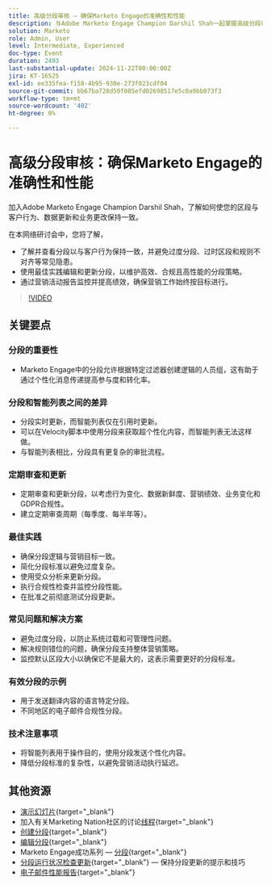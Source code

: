 ```yaml
---
title: 高级分段审核 — 确保Marketo Engage的准确性和性能
description: 与Adobe Marketo Engage Champion Darshil Shah一起掌握高级分段审核，学习优化分段策略、调整客户行为、维护GDPR合规性并通过最佳实践和实时更新提升营销绩效。
solution: Marketo
role: Admin, User
level: Intermediate, Experienced
doc-type: Event
duration: 2493
last-substantial-update: 2024-11-22T00:00:00Z
jira: KT-16525
exl-id: ee335fea-f158-4b95-930e-273f023cdf04
source-git-commit: bb67ba728d50f085efd02698517e5c0a9bb073f3
workflow-type: tm+mt
source-wordcount: '402'
ht-degree: 0%

---
```


# 高级分段审核：确保Marketo Engage的准确性和性能

加入Adobe Marketo Engage Champion Darshil Shah，了解如何使您的区段与客户行为、数据更新和业务更改保持一致。

在本网络研讨会中，您将了解，

* 了解并查看分段以与客户行为保持一致，并避免过度分段、过时区段和规则不对齐等常见隐患。
* 使用最佳实践编辑和更新分段，以维护高效、合规且高性能的分段策略。
* 通过营销活动报告监控并提高绩效，确保营销工作始终按目标进行。

>[!VIDEO](https://video.tv.adobe.com/v/3439383/?learn=on&enablevpops)

## 关键要点

### 分段的重要性

* Marketo Engage中的分段允许根据特定过滤器创建逻辑的人员组，这有助于通过个性化消息传递提高参与度和转化率。

### 分段和智能列表之间的差异

* 分段实时更新，而智能列表仅在引用时更新。
* 可以在Velocity脚本中使用分段来获取超个性化内容，而智能列表无法这样做。
* 与智能列表相比，分段具有更复杂的审批流程。

### 定期审查和更新

* 定期审查和更新分段，以考虑行为变化、数据新鲜度、营销绩效、业务变化和GDPR合规性。
* 建立定期审查周期（每季度、每半年等）。

### 最佳实践

* 确保分段逻辑与营销目标一致。
* 简化分段标准以避免过度复杂。
* 使用受众分析来更新分段。
* 执行合规性检查并监控分段性能。
* 在批准之前彻底测试分段更新。

### 常见问题和解决方案

* 避免过度分段，以防止系统过载和可管理性问题。
* 解决规则错位的问题，确保分段支持整体营销策略。
* 监控默认区段大小以确保它不是最大的，这表示需要更好的分段标准。

### 有效分段的示例

* 用于发送翻译内容的语言特定分段。
* 不同地区的电子邮件合规性分段。

### 技术注意事项

* 将智能列表用于操作目的，使用分段发送个性化内容。
* 降低分段标准的复杂性，以避免营销活动执行延迟。

## 其他资源

* [演示幻灯片](https://engage.adobe.com/rs/360-KCI-804/images/AME_Learn%20From%20your%20peers%20Webinar_Advanced%20segmentation%20Audits.pdf?version=0){target="_blank"}
* 加入有关Marketing Nation社区的讨论[线程](https://nation.marketo.com/t5/product-discussions/register-now-learn-from-your-peers-advanced-segmentation-audits/td-p/353460){target="_blank"}
* [创建分段](https://experienceleague.adobe.com/en/docs/marketo/using/product-docs/personalization/segmentation-and-snippets/segmentation/create-a-segmentation){target="_blank"}
* [编辑分段](https://experienceleague.adobe.com/en/docs/marketo/using/product-docs/personalization/segmentation-and-snippets/segmentation/edit-a-segmentation){target="_blank"}
* Marketo Engage成功系列 — [分段](https://nation.marketo.com/t5/product-blogs/marketo-success-series-segmentation/ba-p/304969){target="_blank"}
* [分段运行状况检查更新](https://nation.marketo.com/t5/product-blogs/segmentation-health-check-updates-tips-and-tricks-for-keeping/ba-p/241963){target="_blank"} — 保持分段更新的提示和技巧
* [电子邮件性能报告](https://experienceleague.adobe.com/en/docs/marketo/using/product-docs/email-marketing/email-programs/email-program-data/email-performance-report){target="_blank"}
